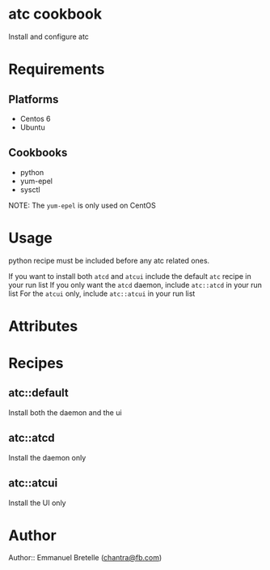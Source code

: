 # atc cookbook

Install and configure atc

# Requirements
## Platforms
- Centos 6
- Ubuntu

## Cookbooks
- python
- yum-epel
- sysctl

NOTE: The `yum-epel` is only used on CentOS

# Usage

python recipe must be included before any atc related ones.

If you want to install both `atcd` and `atcui` include the default `atc` recipe in your run list
If you only want the `atcd` daemon, include `atc::atcd` in your run list
For the `atcui` only, include `atc::atcui` in your run list

# Attributes

# Recipes

## atc::default
Install both the daemon and the ui
## atc::atcd
Install the daemon only
## atc::atcui
Install the UI only

# Author

Author:: Emmanuel Bretelle (<chantra@fb.com>)
